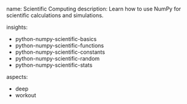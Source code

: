 name: Scientific Computing
description: Learn how to use NumPy for scientific calculations and simulations.

insights:
  - python-numpy-scientific-basics
  - python-numpy-scientific-functions
  - python-numpy-scientific-constants
  - python-numpy-scientific-random
  - python-numpy-scientific-stats

aspects:
  - deep
  - workout 